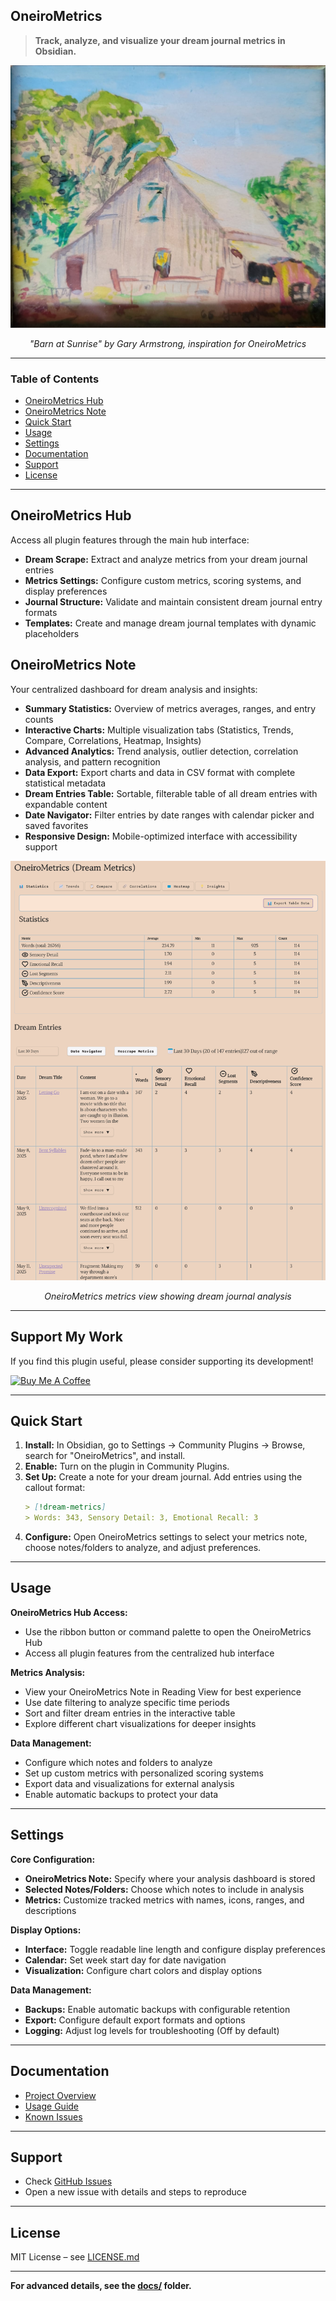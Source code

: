 ## OneiroMetrics

> **Track, analyze, and visualize your dream journal metrics in Obsidian.**

<p align="center">
  <img src="docs/images/gsa-barn.jpg" alt="A country barn painting, representing the foundation of dream journaling." width="600"/>
</p>
<p align="center"><em>"Barn at Sunrise" by Gary Armstrong, inspiration for OneiroMetrics</em></p>

---

### Table of Contents

- [OneiroMetrics Hub](#oneirometrics-hub)
- [OneiroMetrics Note](#oneirometrics-note)
- [Quick Start](#quick-start)
- [Usage](#usage)
- [Settings](#settings)
- [Documentation](#documentation)
- [Support](#support)
- [License](#license)

---

## OneiroMetrics Hub

Access all plugin features through the main hub interface:

- **Dream Scrape:** Extract and analyze metrics from your dream journal entries
- **Metrics Settings:** Configure custom metrics, scoring systems, and display preferences
- **Journal Structure:** Validate and maintain consistent dream journal entry formats
- **Templates:** Create and manage dream journal templates with dynamic placeholders

## OneiroMetrics Note

Your centralized dashboard for dream analysis and insights:

- **Summary Statistics:** Overview of metrics averages, ranges, and entry counts
- **Interactive Charts:** Multiple visualization tabs (Statistics, Trends, Compare, Correlations, Heatmap, Insights)
- **Advanced Analytics:** Trend analysis, outlier detection, correlation analysis, and pattern recognition
- **Data Export:** Export charts and data in CSV format with complete statistical metadata
- **Dream Entries Table:** Sortable, filterable table of all dream entries with expandable content
- **Date Navigator:** Filter entries by date ranges with calendar picker and saved favorites
- **Responsive Design:** Mobile-optimized interface with accessibility support

<p align="center">
  <img src="docs/images/OneiroMetrics-Note.gif" alt="Animated demonstration of the OneiroMetrics metrics view" width="600"/>
</p>
<p align="center"><em>OneiroMetrics metrics view showing dream journal analysis</em></p>

---

## Support My Work

If you find this plugin useful, please consider supporting its development!

<a href="https://www.buymeacoffee.com/banisterious" target="_blank"><img src="https://cdn.buymeacoffee.com/buttons/v2/default-yellow.png" alt="Buy Me A Coffee" style="height: 60px !important;width: 217px !important;" ></a>

---

## Quick Start

1. **Install:** In Obsidian, go to Settings → Community Plugins → Browse, search for "OneiroMetrics", and install.
2. **Enable:** Turn on the plugin in Community Plugins.
3. **Set Up:** Create a note for your dream journal. Add entries using the callout format:
   ```markdown
   > [!dream-metrics]
   > Words: 343, Sensory Detail: 3, Emotional Recall: 3
   ```
4. **Configure:** Open OneiroMetrics settings to select your metrics note, choose notes/folders to analyze, and adjust preferences.

---

## Usage

**OneiroMetrics Hub Access:**
- Use the ribbon button or command palette to open the OneiroMetrics Hub
- Access all plugin features from the centralized hub interface

**Metrics Analysis:**
- View your OneiroMetrics Note in Reading View for best experience
- Use date filtering to analyze specific time periods
- Sort and filter dream entries in the interactive table
- Explore different chart visualizations for deeper insights

**Data Management:**
- Configure which notes and folders to analyze
- Set up custom metrics with personalized scoring systems
- Export data and visualizations for external analysis
- Enable automatic backups to protect your data

---

## Settings

**Core Configuration:**
- **OneiroMetrics Note:** Specify where your analysis dashboard is stored
- **Selected Notes/Folders:** Choose which notes to include in analysis
- **Metrics:** Customize tracked metrics with names, icons, ranges, and descriptions

**Display Options:**
- **Interface:** Toggle readable line length and configure display preferences
- **Calendar:** Set week start day for date navigation
- **Visualization:** Configure chart colors and display options

**Data Management:**
- **Backups:** Enable automatic backups with configurable retention
- **Export:** Configure default export formats and options
- **Logging:** Adjust log levels for troubleshooting (Off by default)

---

## Documentation

- [Project Overview](docs/developer/architecture/overview.md)
- [Usage Guide](docs/user/guides/usage.md)
- [Known Issues](ISSUES.md)

---

## Support

- Check [GitHub Issues](https://github.com/your-repo/issues)
- Open a new issue with details and steps to reproduce

---

## License

MIT License – see [LICENSE.md](LICENSE.md)

---

**For advanced details, see the [docs/](docs/) folder.** 
